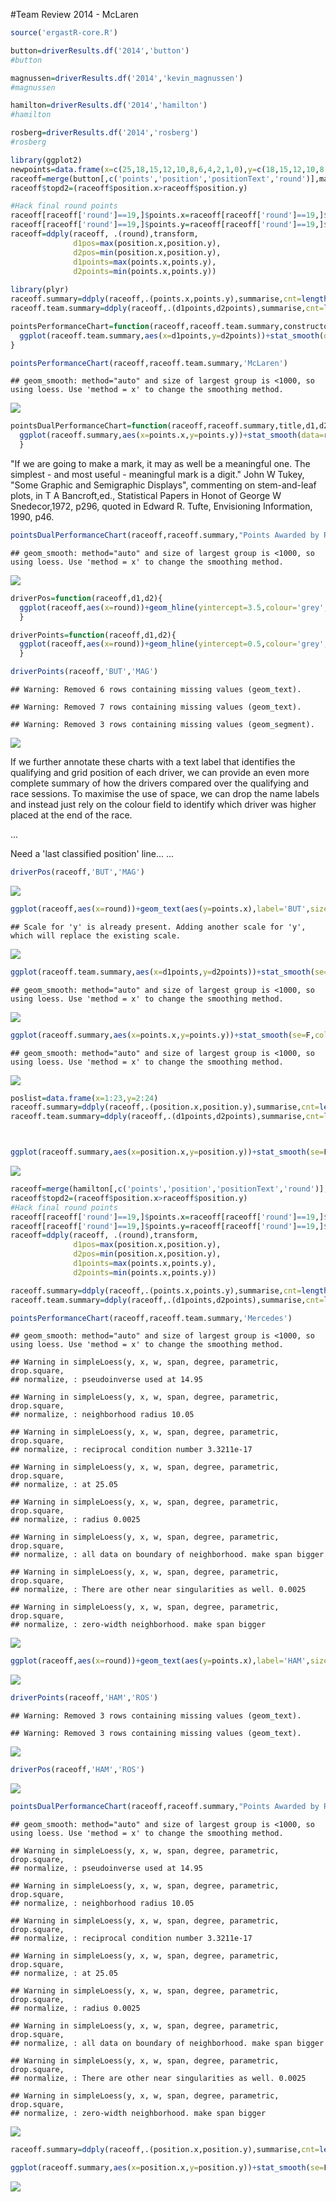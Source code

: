 
#Team Review 2014 - McLaren 


```r
source('ergastR-core.R')
```


```r
button=driverResults.df('2014','button')
#button
```


```r
magnussen=driverResults.df('2014','kevin_magnussen')
#magnussen
```



```r
hamilton=driverResults.df('2014','hamilton')
#hamilton
```


```r
rosberg=driverResults.df('2014','rosberg')
#rosberg
```


```r
library(ggplot2)
newpoints=data.frame(x=c(25,18,15,12,10,8,6,4,2,1,0),y=c(18,15,12,10,8,6,4,2,1,0,0))
raceoff=merge(button[,c('points','position','positionText','round')],magnussen[,c('points','position','positionText','round')],by='round')
raceoff$topd2=(raceoff$position.x>raceoff$position.y)

#Hack final round points
raceoff[raceoff['round']==19,]$points.x=raceoff[raceoff['round']==19,]$points.x/2
raceoff[raceoff['round']==19,]$points.y=raceoff[raceoff['round']==19,]$points.y/2
raceoff=ddply(raceoff, .(round),transform,
              d1pos=max(position.x,position.y),
              d2pos=min(position.x,position.y),
              d1points=max(points.x,points.y),
              d2points=min(points.x,points.y))
  
library(plyr)
raceoff.summary=ddply(raceoff,.(points.x,points.y),summarise,cnt=length(round))
raceoff.team.summary=ddply(raceoff,.(d1points,d2points),summarise,cnt=length(round))
```


```r
pointsPerformanceChart=function(raceoff,raceoff.team.summary,constructorRef){
  ggplot(raceoff.team.summary,aes(x=d1points,y=d2points))+stat_smooth(data=raceoff,aes(x=d1points,y=d2points),se=F,col='magenta')+geom_line(data=newpoints,aes(x=x,y=y),col='red',linetype='dotted')+geom_point(aes(size=cnt),col='pink')+geom_text(aes(label=cnt),size=2)+xlab('Highest placed driver points')+ylab('Lower placed driver points') +scale_size_continuous(range=c(3,8))+ggtitle(constructorRef)+scale_y_continuous(breaks = newpoints$x,minor_breaks=NULL) +scale_x_continuous(breaks = newpoints$x,minor_breaks=NULL)+coord_fixed()+guides(size=FALSE)+theme_bw()
}
```


```r
pointsPerformanceChart(raceoff,raceoff.team.summary,'McLaren')
```

```
## geom_smooth: method="auto" and size of largest group is <1000, so using loess. Use 'method = x' to change the smoothing method.
```

![](images/teamreview2104-mclaren_pointsPerf-1.png) 


```r
pointsDualPerformanceChart=function(raceoff,raceoff.summary,title,d1,d2){
  ggplot(raceoff.summary,aes(x=points.x,y=points.y))+stat_smooth(data=raceoff,aes(x=d1points,y=d2points),se=F,col='magenta')+geom_line(data=newpoints,aes(x=x,y=y),col='red',linetype='dotted')+geom_line(data=newpoints,aes(x=rev(y),y=rev(x)),col='blue',linetype='dotted')+stat_abline(col='grey')+geom_point(aes(size=cnt),col='pink')+geom_text(aes(label=cnt),size=2)+scale_size(range=c(2,6),name="Count")+xlab(d1)+ylab(d2)+ggtitle(title)+scale_y_continuous(breaks = newpoints$x,minor_breaks=NULL) +scale_x_continuous(breaks = newpoints$x,minor_breaks=NULL)+coord_fixed()+theme_bw()+guides(size=FALSE)
  }
```


"If we are going to make a mark, it may as well be a meaningful one. The simplest - and most useful - meaningful mark is a digit." John W Tukey, "Some Graphic and Semigraphic Displays", commenting on stem-and-leaf plots, in T A Bancroft,ed., Statistical Papers in Honot of George W Snedecor,1972, p296, quoted in Edward R. Tufte, Envisioning Information, 1990, p46.


```r
pointsDualPerformanceChart(raceoff,raceoff.summary,"Points Awarded by Race, McLaren, 2014",'BUT','MAG')
```

```
## geom_smooth: method="auto" and size of largest group is <1000, so using loess. Use 'method = x' to change the smoothing method.
```

![](images/teamreview2104-mclaren_pointsPerfDual-1.png) 


```r
driverPos=function(raceoff,d1,d2){
  ggplot(raceoff,aes(x=round))+geom_hline(yintercept=3.5,colour='grey',linetype='dotted')+geom_hline(yintercept=10.5,colour='grey',linetype='dashed')+geom_hline(yintercept=0.5,colour='grey',linetype='dotted')+geom_hline(yintercept=22.5,colour='grey',linetype='dotted')+geom_text(aes(y=position.x,fontface=ifelse((positionText.x=='R'), 'italic' , 'plain')),label=d1,size=3)+geom_text(aes(y=position.y,fontface=ifelse((positionText.y=='R'), 'italic' , 'plain')),label=d2,size=3)+xlab('Round')+ylab('Position')+geom_segment(aes(x=round,xend=round,y=d1pos-0.25,yend=d2pos+0.25,col=topd2)) +guides(colour=FALSE)+scale_x_continuous(breaks = 1:22,minor_breaks=NULL)+scale_y_reverse(breaks = c(1,5,10,15,20),minor_breaks=1:22)+theme_bw()
  }

driverPoints=function(raceoff,d1,d2){
  ggplot(raceoff,aes(x=round))+geom_hline(yintercept=0.5,colour='grey',linetype='dotted')+geom_hline(yintercept=24.5,colour='grey',linetype='dotted')+geom_text(aes(y=points.x),label=d1,size=3)+geom_text(aes(y=points.y),label=d2,size=3)+xlab('Round')+ylab('Points')+geom_segment(aes(x=round,xend=round,y=d1points-0.25,yend=d2points+0.25,col=topd2)) +guides(colour=FALSE)+scale_x_continuous(breaks = 1:22,minor_breaks=NULL)+scale_y_continuous(breaks = newpoints$x,minor_breaks=NULL,limits=c(0.2,25))+theme_bw()
  }
```


```r
driverPoints(raceoff,'BUT','MAG')
```

```
## Warning: Removed 6 rows containing missing values (geom_text).
```

```
## Warning: Removed 7 rows containing missing values (geom_text).
```

```
## Warning: Removed 3 rows containing missing values (geom_segment).
```

![](images/teamreview2104-driverPoints_mclaren-1.png) 


If we further annotate these charts with a text label that identifies the qualifying and grid position of each driver, we can provide an even more complete summary of how the drivers compared over the qualifying and race sessions. To maximise the use of space, we can drop the name labels and instead just rely on the colour field to identify which driver was higher placed at the end of the race.

...

Need a 'last classified position' line...
...


```r
driverPos(raceoff,'BUT','MAG')
```

![](images/teamreview2104-driverPos_mclaren-1.png) 

                      

```r
ggplot(raceoff,aes(x=round))+geom_text(aes(y=points.x),label='BUT',size=3)+geom_text(aes(y=points.y),label='MAG',size=3)+xlab('Round')+ylab('Points')+geom_segment(aes(x=round,xend=round,y=d1points-0.25,yend=d2points+0.25,col=topd2))+ylim(0.2,25)+scale_y_continuous(breaks = newpoints$x,minor_breaks=NULL)+guides(colour=FALSE)
```

```
## Scale for 'y' is already present. Adding another scale for 'y', which will replace the existing scale.
```

![](images/teamreview2104-unnamed-chunk-10-1.png) 


```r
ggplot(raceoff.team.summary,aes(x=d1points,y=d2points))+stat_smooth(se=F,col='magenta')+geom_line(data=newpoints,aes(x=x,y=y),col='red',linetype='dotted')+geom_point(aes(size=cnt))+xlab('Highest placed driver points')+ylab('Lower placed driver points') +scale_size_continuous(range=c(2,6),limits = c(1, 3),breaks = c(1,2,3))+ggtitle('McLaren')+scale_y_continuous(breaks = newpoints$x,minor_breaks=NULL) +scale_x_continuous(breaks = newpoints$x,minor_breaks=NULL)+coord_fixed()
```

```
## geom_smooth: method="auto" and size of largest group is <1000, so using loess. Use 'method = x' to change the smoothing method.
```

![](images/teamreview2104-unnamed-chunk-11-1.png) 


```r
ggplot(raceoff.summary,aes(x=points.x,y=points.y))+stat_smooth(se=F,col='magenta')+geom_line(data=newpoints,aes(x=x,y=y),col='red')+geom_line(data=newpoints,aes(x=rev(y),y=rev(x)),col='blue')+stat_abline(col='grey')+geom_point(aes(size=cnt))+xlab('BUT')+ylab('MAG') +scale_size_continuous(range=c(2,6),limits = c(1, 3), breaks = c(1,2,3),name="Count")+ggtitle("Points awarded, McLaren, 2014")+scale_y_continuous(breaks = newpoints$x,minor_breaks=NULL) +scale_x_continuous(breaks = newpoints$x,minor_breaks=NULL)+coord_fixed()
```

```
## geom_smooth: method="auto" and size of largest group is <1000, so using loess. Use 'method = x' to change the smoothing method.
```

![](images/teamreview2104-unnamed-chunk-12-1.png) 


```r
poslist=data.frame(x=1:23,y=2:24)
raceoff.summary=ddply(raceoff,.(position.x,position.y),summarise,cnt=length(round))
raceoff.team.summary=ddply(raceoff,.(d1points,d2points),summarise,cnt=length(round))



ggplot(raceoff.summary,aes(x=position.x,y=position.y))+stat_smooth(se=F,col='magenta')+geom_line(data=poslist,aes(x=x,y=y),col='red')+geom_line(data=poslist,aes(x=y,y=x),col='blue')+stat_abline(col='grey')+geom_point(aes(size=cnt))+scale_size(range=c(2,6))+scale_x_reverse()+scale_y_reverse()+xlab('BUT')+ylab('MAG')+scale_size_continuous(range=c(2,6),limits = c(1, 25), breaks = c(1,2,3))
```

![](images/teamreview2104-unnamed-chunk-13-1.png) 


```r
raceoff=merge(hamilton[,c('points','position','positionText','round')],rosberg[,c('points','position','positionText','round')],by='round')
raceoff$topd2=(raceoff$position.x>raceoff$position.y)
#Hack final round points
raceoff[raceoff['round']==19,]$points.x=raceoff[raceoff['round']==19,]$points.x/2
raceoff[raceoff['round']==19,]$points.y=raceoff[raceoff['round']==19,]$points.y/2
raceoff=ddply(raceoff, .(round),transform,
              d1pos=max(position.x,position.y),
              d2pos=min(position.x,position.y),
              d1points=max(points.x,points.y),
              d2points=min(points.x,points.y))

raceoff.summary=ddply(raceoff,.(points.x,points.y),summarise,cnt=length(round))
raceoff.team.summary=ddply(raceoff,.(d1points,d2points),summarise,cnt=length(round))
```

```r
pointsPerformanceChart(raceoff,raceoff.team.summary,'Mercedes')
```

```
## geom_smooth: method="auto" and size of largest group is <1000, so using loess. Use 'method = x' to change the smoothing method.
```

```
## Warning in simpleLoess(y, x, w, span, degree, parametric, drop.square,
## normalize, : pseudoinverse used at 14.95
```

```
## Warning in simpleLoess(y, x, w, span, degree, parametric, drop.square,
## normalize, : neighborhood radius 10.05
```

```
## Warning in simpleLoess(y, x, w, span, degree, parametric, drop.square,
## normalize, : reciprocal condition number 3.3211e-17
```

```
## Warning in simpleLoess(y, x, w, span, degree, parametric, drop.square,
## normalize, : at 25.05
```

```
## Warning in simpleLoess(y, x, w, span, degree, parametric, drop.square,
## normalize, : radius 0.0025
```

```
## Warning in simpleLoess(y, x, w, span, degree, parametric, drop.square,
## normalize, : all data on boundary of neighborhood. make span bigger
```

```
## Warning in simpleLoess(y, x, w, span, degree, parametric, drop.square,
## normalize, : There are other near singularities as well. 0.0025
```

```
## Warning in simpleLoess(y, x, w, span, degree, parametric, drop.square,
## normalize, : zero-width neighborhood. make span bigger
```

![](images/teamreview2104-mercedes_pointsPerf-1.png) 



```r
ggplot(raceoff,aes(x=round))+geom_text(aes(y=points.x),label='HAM',size=3)+geom_text(aes(y=points.y),label='ROS',size=3)+xlab('Round')+ylab('Points')+geom_segment(aes(x=round,xend=round,y=d1points-0.25,yend=d2points+0.25,col=topd2))+scale_y_continuous(breaks = newpoints$x,minor_breaks=NULL) +guides(colour=FALSE)+scale_x_continuous(breaks = 1:22,minor_breaks=NULL)
```

![](images/teamreview2104-unnamed-chunk-15-1.png) 



```r
driverPoints(raceoff,'HAM','ROS')
```

```
## Warning: Removed 3 rows containing missing values (geom_text).
```

```
## Warning: Removed 3 rows containing missing values (geom_text).
```

![](images/teamreview2104-driverPoints_mercedes-1.png) 


```r
driverPos(raceoff,'HAM','ROS')
```

![](images/teamreview2104-driverPos_mercedes-1.png) 





```r
pointsDualPerformanceChart(raceoff,raceoff.summary,"Points Awarded by Race, Mercedes, 2014",'HAM','ROS')
```

```
## geom_smooth: method="auto" and size of largest group is <1000, so using loess. Use 'method = x' to change the smoothing method.
```

```
## Warning in simpleLoess(y, x, w, span, degree, parametric, drop.square,
## normalize, : pseudoinverse used at 14.95
```

```
## Warning in simpleLoess(y, x, w, span, degree, parametric, drop.square,
## normalize, : neighborhood radius 10.05
```

```
## Warning in simpleLoess(y, x, w, span, degree, parametric, drop.square,
## normalize, : reciprocal condition number 3.3211e-17
```

```
## Warning in simpleLoess(y, x, w, span, degree, parametric, drop.square,
## normalize, : at 25.05
```

```
## Warning in simpleLoess(y, x, w, span, degree, parametric, drop.square,
## normalize, : radius 0.0025
```

```
## Warning in simpleLoess(y, x, w, span, degree, parametric, drop.square,
## normalize, : all data on boundary of neighborhood. make span bigger
```

```
## Warning in simpleLoess(y, x, w, span, degree, parametric, drop.square,
## normalize, : There are other near singularities as well. 0.0025
```

```
## Warning in simpleLoess(y, x, w, span, degree, parametric, drop.square,
## normalize, : zero-width neighborhood. make span bigger
```

![](images/teamreview2104-mercedes_pointsDualPerf-1.png) 



```r
raceoff.summary=ddply(raceoff,.(position.x,position.y),summarise,cnt=length(round))

ggplot(raceoff.summary,aes(x=position.x,y=position.y))+stat_smooth(se=F,col='magenta')+geom_line(data=poslist,aes(x=x,y=y),col='red')+geom_line(data=poslist,aes(x=y,y=x),col='blue')+stat_abline(col='grey')+geom_point(aes(size=cnt))+scale_size(range=c(2,6))+scale_x_reverse()+scale_y_reverse()+xlab('HAM')+ylab('ROS')+guides(size=FALSE)
```

![](images/teamreview2104-unnamed-chunk-16-1.png) 
